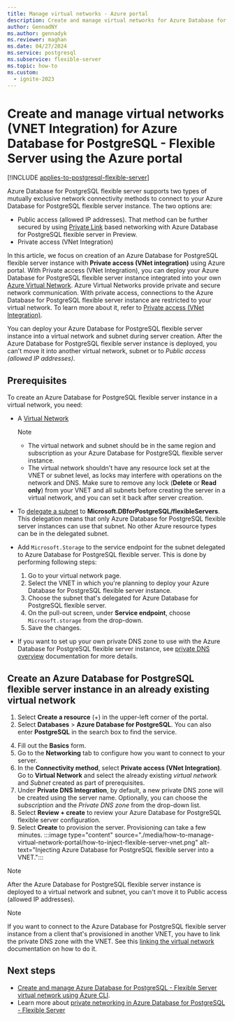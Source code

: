 ```yaml
---
title: Manage virtual networks - Azure portal
description: Create and manage virtual networks for Azure Database for PostgreSQL - Flexible Server using the Azure portal.
author: GennadNY
ms.author: gennadyk
ms.reviewer: maghan
ms.date: 04/27/2024
ms.service: postgresql
ms.subservice: flexible-server
ms.topic: how-to
ms.custom:
  - ignite-2023
---
```


# Create and manage virtual networks (VNET Integration) for Azure Database for PostgreSQL - Flexible Server using the Azure portal

[!INCLUDE [applies-to-postgresql-flexible-server](~/reusable-content/ce-skilling/azure/includes/postgresql/includes/applies-to-postgresql-flexible-server.md)]

Azure Database for PostgreSQL flexible server supports two types of mutually exclusive network connectivity methods to connect to your Azure Database for PostgreSQL flexible server instance. The two options are:

* Public access (allowed IP addresses). That method can be further secured by using [Private Link](./concepts-networking-private-link.md) based networking with Azure Database for PostgreSQL flexible server in Preview. 
* Private access (VNet Integration)

In this article, we focus on creation of an Azure Database for PostgreSQL flexible server instance with **Private access (VNet integration)** using Azure portal. With Private access (VNet Integration), you can deploy your Azure Database for PostgreSQL flexible server instance integrated into your own [Azure Virtual Network](../../virtual-network/virtual-networks-overview.md). Azure Virtual Networks provide private and secure network communication. With private access, connections to the Azure Database for PostgreSQL flexible server instance are restricted to your virtual network. To learn more about it, refer to [Private access (VNet Integration)](./concepts-networking.md#private-access-vnet-integration).

You can deploy your Azure Database for PostgreSQL flexible server instance into a virtual network and subnet during server creation. After the Azure Database for PostgreSQL flexible server instance is deployed, you can't move it into another virtual network, subnet or to *Public access (allowed IP addresses)*.

## Prerequisites
To create an Azure Database for PostgreSQL flexible server instance in a virtual network, you need:
- A [Virtual Network](../../virtual-network/quick-create-portal.md#create-a-virtual-network)
    > [!Note]
    > -  The virtual network and subnet should be in the same region and subscription as your Azure Database for PostgreSQL flexible server instance.
    > -  The virtual network shouldn't have any resource lock set at the VNET or subnet level, as locks may interfere with operations on the network and DNS.  Make sure to remove any lock (**Delete** or **Read only**) from your VNET and all subnets before creating the server in a virtual network, and you can set it back after server creation.

-  To [delegate a subnet](../../virtual-network/manage-subnet-delegation.md#delegate-a-subnet-to-an-azure-service) to **Microsoft.DBforPostgreSQL/flexibleServers**. This delegation means that only Azure Database for PostgreSQL flexible server instances can use that subnet. No other Azure resource types can be in the delegated subnet.
-  Add `Microsoft.Storage` to the service endpoint for the subnet delegated to Azure Database for PostgreSQL flexible server. This is done by performing following steps:
     1. Go to your virtual network page.
     2. Select the VNET in which you're planning to deploy your Azure Database for PostgreSQL flexible server instance.
     3. Choose the subnet that's delegated for Azure Database for PostgreSQL flexible server.
     4. On the pull-out screen, under **Service endpoint**, choose `Microsoft.storage` from the drop-down.
     5. Save the changes.

- If you want to set up your own private DNS zone to use with the Azure Database for PostgreSQL flexible server instance, see [private DNS overview](../../dns/private-dns-overview.md) documentation for more details. 
  
## Create an Azure Database for PostgreSQL flexible server instance in an already existing virtual network

1. Select **Create a resource** (+) in the upper-left corner of the  portal.
2. Select **Databases** > **Azure Database for PostgreSQL**. You can also enter **PostgreSQL** in the search box to find the service.
<!-- no longer happens 3. Select **Flexible server** as the deployment option.-->
4. Fill out the **Basics** form.
5. Go to the **Networking** tab to configure how you want to connect to your server.
6. In the **Connectivity method**, select **Private access (VNet Integration)**. Go to **Virtual Network** and select the already existing *virtual network* and *Subnet* created as part of prerequisites.
7. Under **Private DNS Integration**,  by default, a new private DNS zone will be created using the server name. Optionally, you can choose the *subscription* and the *Private DNS zone* from the drop-down list.
8. Select **Review + create** to review your Azure Database for PostgreSQL flexible server configuration.
9. Select **Create** to provision the server. Provisioning can take a few minutes.
:::image type="content" source="./media/how-to-manage-virtual-network-portal/how-to-inject-flexible-server-vnet.png" alt-text="Injecting Azure Database for PostgreSQL flexible server into a VNET.":::

>[!Note]
> After the Azure Database for PostgreSQL flexible server instance is deployed to a virtual network and subnet, you can't move it to Public access (allowed IP addresses).

>[!Note]
> If you want to connect to the Azure Database for PostgreSQL flexible server instance from a client that's provisioned in another VNET, you have to link the private DNS zone with the VNET. See this [linking the virtual network](../../dns/private-dns-getstarted-portal.md#link-the-virtual-network) documentation on how to do it.

## Next steps
- [Create and manage Azure Database for PostgreSQL - Flexible Server virtual network using Azure CLI](./how-to-manage-virtual-network-cli.md).
- Learn more about [private networking in Azure Database for PostgreSQL - Flexible Server](./concepts-networking-private.md)
